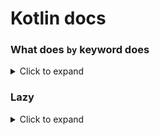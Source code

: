 # Kotlin docs

### What does ```by``` keyword does
<details>
  <summary>Click to expand</summary>

* One word answer would be it does `Property delegation`
  #### Property delegation
    * Kotlin supports property delegation on both primitive and user defined types
    * Using `by` keyword we can delegate the access of getter/setter to other classes
    * Syntax is `val/var <property name>: <Type> by <expression>`
        * Ex `val someValue: <Type> by delegate`
        * Where `someValue` is our regular const value which will read its value from `delegate`
        * Where `delegate`is class implementing either `kotlin.reflect.KProperty.ReadOnlyProperty` or
          `kotlin.reflect.KProperty.ReadWriteProperty`
        * `ReadOnlyProperty` is used when we use `by` keyword for const value since value cannot be reassiged
        * `ReadWriteProperty` is used when we use `by` keyword for mutable values.
          This interface has two operator overloaded methods called `getValue` and `setValue` which will be called
          when trying to read and write data to the variable respectively.
        * Delegates don't have to implement any interface as long it has `getValue` and (`setValue` only for var).

  #### Example [code](src/main/kotlin/ByKeywordExample.kt)

</details>

### Lazy
<details>
  <summary>Click to expand</summary>

* `lazy` is a function which takes a `initializer` block and executes when a first call to `getValue`
  happens on a property and remeber the result, all the subsequent calls will get the result computed form the
  `initializer` function.
  
* By default `lazy` executes the `initializer` block in synchronized, there is another overloaded function which
  `lazy(mode: LazyThreadSafetyMode, initializer: () -> T)` which takes mode as first argument to run the block in 
  non-synchronized mode (i.e `LazyThreadSafetyMode.PUBLICATION`) 

#### Example [code](src/main/kotlin/LazyKeywordExample.kt)
</details>



